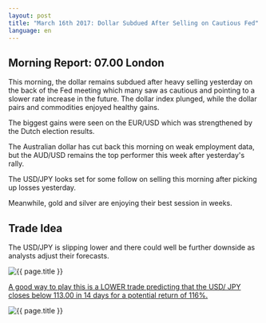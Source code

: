 ```yaml
---
layout: post
title: "March 16th 2017: Dollar Subdued After Selling on Cautious Fed"
language: en
---
```

## Morning Report: 07.00 London

This morning, the dollar remains subdued after heavy selling yesterday on the back of the Fed meeting which many saw as cautious and pointing to a slower rate increase in the future. The dollar index plunged, while the dollar pairs and commodities enjoyed healthy gains. 

The biggest gains were seen on the EUR/USD which was strengthened by the Dutch election results. 

The Australian dollar has cut back this morning on weak employment data, but the AUD/USD remains the top performer this week after yesterday's rally. 

The USD/JPY looks set for some follow on selling this morning after picking up losses yesterday.

Meanwhile, gold and silver are enjoying their best session in weeks.

## Trade Idea

The USD/JPY is slipping lower and there could well be further downside as analysts adjust their forecasts.


<img class="post-image" src="{{ site.url }}/images/2017-03-16_07-18-09.jpg" alt="{{ page.title }}" title="{{ page.title }}">

<a href="%LINK%%?currency=GBP&market=forex&underlying=frxUSDJPY&formname=higherlower&duration_amount=14&duration_units=d&amount=10&amount_type=payout&expiry_type=duration&barrier=113.003" target="_blank">A good way to play this is a LOWER trade predicting that the USD/ JPY closes below 113.00 in 14 days for a potential return of 116%.</a>

<img class="post-image" src="{{ site.url }}/images/2017-03-16_07-18-59.jpg" alt="{{ page.title }}" title="{{ page.title }}">